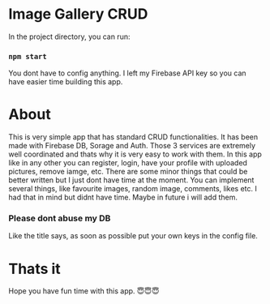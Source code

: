 # Image Gallery CRUD

In the project directory, you can run:

### `npm start`

You dont have to config anything. I left my Firebase API key so you can have easier time building this app.

# About

This is very simple app that has standard CRUD functionalities. It has been made with Firebase DB, Sorage and Auth. Those 3 services are extremely well coordinated and thats why it is very easy to work with them. In this app like in any other you can register, login, have your profile with uploaded pictures, remove iamge, etc. There are some minor things that could be better written but I just dont have time at the moment. You can implement several things, like favourite images, random image, comments, likes etc. I had that in mind but didnt have time. Maybe in future i will add them.

### Please dont abuse my DB

Like the title says, as soon as possible put your own keys in the config file.

# Thats it

Hope you have fun time with this app. 😇😇😇
